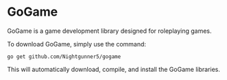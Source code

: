 GoGame
======

GoGame is a game development library designed for roleplaying games.

To download GoGame, simply use the command:

`
go get github.com/Nightgunner5/gogame
`

This will automatically download, compile, and install the GoGame libraries.
